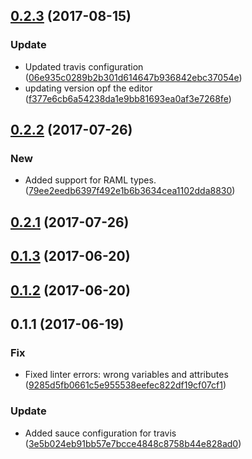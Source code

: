 <a name="0.2.3"></a>
## [0.2.3](https://github.com/advanced-rest-client/payload-editor/compare/0.2.2...0.2.3) (2017-08-15)


### Update

* Updated travis configuration ([06e935c0289b2b301d614647b936842ebc37054e](https://github.com/advanced-rest-client/payload-editor/commit/06e935c0289b2b301d614647b936842ebc37054e))
* updating version opf the editor ([f377e6cb6a54238da1e9bb81693ea0af3e7268fe](https://github.com/advanced-rest-client/payload-editor/commit/f377e6cb6a54238da1e9bb81693ea0af3e7268fe))



<a name="0.2.2"></a>
## [0.2.2](https://github.com/advanced-rest-client/payload-editor/compare/0.2.1...0.2.2) (2017-07-26)


### New

* Added support for RAML types. ([79ee2eedb6397f492e1b6b3634cea1102dda8830](https://github.com/advanced-rest-client/payload-editor/commit/79ee2eedb6397f492e1b6b3634cea1102dda8830))



<a name="0.2.1"></a>
## [0.2.1](https://github.com/advanced-rest-client/payload-editor/compare/0.1.3...0.2.1) (2017-07-26)




<a name="0.1.3"></a>
## [0.1.3](https://github.com/advanced-rest-client/payload-editor/compare/0.1.2...v0.1.3) (2017-06-20)




<a name="0.1.2"></a>
## [0.1.2](https://github.com/advanced-rest-client/payload-editor/compare/0.1.1...v0.1.2) (2017-06-20)




<a name="0.1.1"></a>
## 0.1.1 (2017-06-19)


### Fix

* Fixed linter errors: wrong variables and attributes ([9285d5fb0661c5e955538eefec822df19cf07cf1](https://github.com/advanced-rest-client/payload-editor/commit/9285d5fb0661c5e955538eefec822df19cf07cf1))

### Update

* Added sauce configuration for travis ([3e5b024eb91bb57e7bcce4848c8758b44e828ad0](https://github.com/advanced-rest-client/payload-editor/commit/3e5b024eb91bb57e7bcce4848c8758b44e828ad0))



